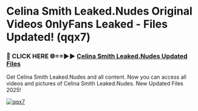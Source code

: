 # Celina Smith Leaked.Nudes Original Videos 0nlyFans Leaked - Files Updated! (qqx7)

<h3>🔴 CLICK HERE 🌐==►► <a href="https://tinyurl.com/yrmya6cz" rel="nofollow">Celina Smith Leaked.Nudes Updated Files</a></h3>

Get Celina Smith Leaked.Nudes and all content. Now you can access all videos and pictures of Celina Smith Leaked.Nudes. New Updated Files 2025!

[![qqx7](https://i.imgur.com/FMdXYCs.gif)](https://tinyurl.com/yrmya6cz)
